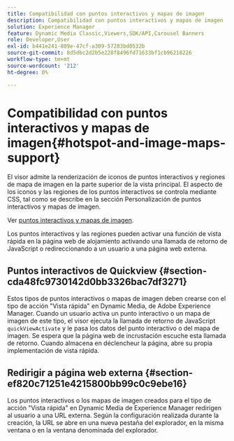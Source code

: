 ```yaml
---
title: Compatibilidad con puntos interactivos y mapas de imagen
description: Compatibilidad con puntos interactivos y mapas de imagen
solution: Experience Manager
feature: Dynamic Media Classic,Viewers,SDK/API,Carousel Banners
role: Developer,User
exl-id: b441e241-809e-47cf-a309-57283bd0532b
source-git-commit: 8d5dbc2d2b5e228f8496fd71633bf1cb96218226
workflow-type: tm+mt
source-wordcount: '212'
ht-degree: 0%

---
```


# Compatibilidad con puntos interactivos y mapas de imagen{#hotspot-and-image-maps-support}

El visor admite la renderización de iconos de puntos interactivos y regiones de mapa de imagen en la parte superior de la vista principal. El aspecto de los iconos y las regiones de los puntos interactivos se controla mediante CSS, tal como se describe en la sección Personalización de puntos interactivos y mapas de imagen.

Ver [puntos interactivos y mapas de imagen](../../c-html5-aem-asset-viewers/c-html5-aem-carousel/c-html5-aem-carousel-customizingviewer/r-html5-aem-carousel-customize-hotspots-imagemaps.md#reference-2ac3cc414ef2467390bf53145f1d8d74).

Los puntos interactivos y las regiones pueden activar una función de vista rápida en la página web de alojamiento activando una llamada de retorno de JavaScript o redireccionando a un usuario a una página web externa.

## Puntos interactivos de Quickview {#section-cda48fc9730142d0bb3326bac7df3271}

Estos tipos de puntos interactivos o mapas de imagen deben crearse con el tipo de acción &quot;Vista rápida&quot; en Dynamic Media, de Adobe Experience Manager. Cuando un usuario activa un punto interactivo o un mapa de imagen de este tipo, el visor ejecuta la llamada de retorno de JavaScript `quickViewActivate` y le pasa los datos del punto interactivo o del mapa de imagen. Se espera que la página web de incrustación escuche esta llamada de retorno. Cuando almacena en déclencheur la página, abre su propia implementación de vista rápida.

## Redirigir a página web externa {#section-ef820c71251e4215800bb99c0c9ebe16}

Los puntos interactivos o los mapas de imagen creados para el tipo de acción &quot;Vista rápida&quot; en Dynamic Media de Experience Manager redirigen al usuario a una URL externa. Según la configuración realizada durante la creación, la URL se abre en una nueva pestaña del explorador, en la misma ventana o en la ventana denominada del explorador.
